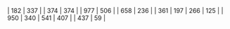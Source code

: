 |  182 | 337 |
|  374 | 374 |
|  977 | 506 |
|  658 | 236 |
|  361 | 197
|  266 | 125 |
|  950 | 340
|  541 | 407 |
|  437 | 59 |
